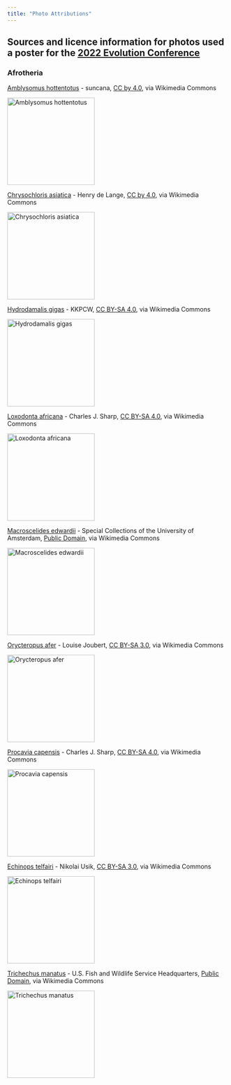 ```yaml
---
title: "Photo Attributions"
---
```



## Sources and licence information for photos used a poster for the [2022 Evolution Conference](https://www.evolutionmeetings.org)
### Afrotheria

[Amblysomus hottentotus](https://commons.wikimedia.org/wiki/File:Amblysomus_hottentotus_(Palmiet_Nature_Reserve,_South_Africa_East_Coast)_2.jpg) - suncana, [CC by 4.0](https://creativecommons.org/licenses/by/4.0), via Wikimedia Commons

<a target="_blank" href="https://upload.wikimedia.org/wikipedia/commons/9/9b/Amblysomus_hottentotus_%28Palmiet_Nature_Reserve%2C_South_Africa_East_Coast%29_2.jpg">
	<img src="https://upload.wikimedia.org/wikipedia/commons/9/9b/Amblysomus_hottentotus_%28Palmiet_Nature_Reserve%2C_South_Africa_East_Coast%29_2.jpg" alt="Amblysomus hottentotus" width="200"/>
</a>

	
[Chrysochloris asiatica](https://commons.wikimedia.org/wiki/File:Chrysochloris_asiatica_(Cape_Town,_South_Africa).jpg) - Henry de Lange, [CC by 4.0](https://creativecommons.org/licenses/by/4.0), via Wikimedia Commons

<a target="_blank" href="https://upload.wikimedia.org/wikipedia/commons/8/86/Chrysochloris_asiatica_%28Cape_Town%2C_South_Africa%29.jpg">
	<img src="https://upload.wikimedia.org/wikipedia/commons/8/86/Chrysochloris_asiatica_%28Cape_Town%2C_South_Africa%29.jpg" alt="Chrysochloris asiatica" width="200"/>
</a>

	
[Hydrodamalis gigas](https://commons.wikimedia.org/wiki/File:The_Model_of_Steller%27s_sea_cow_(Hydrodamalis_gigas).jpg) - KKPCW, [CC BY-SA 4.0](https://creativecommons.org/licenses/by-sa/4.0), via Wikimedia Commons

<a target="_blank" href="https://upload.wikimedia.org/wikipedia/commons/6/62/The_Model_of_Steller%27s_sea_cow_%28Hydrodamalis_gigas%29.jpg">
	<img src="https://upload.wikimedia.org/wikipedia/commons/6/62/The_Model_of_Steller%27s_sea_cow_%28Hydrodamalis_gigas%29.jpg" alt="Hydrodamalis gigas" width="200"/>
</a>

	
[Loxodonta africana](https://commons.wikimedia.org/wiki/File:African_bush_elephants_(Loxodonta_africana)_female_with_six-week-old_baby.jpg) - Charles J. Sharp, [CC BY-SA 4.0](https://creativecommons.org/licenses/by-sa/4.0), via Wikimedia Commons

<a target="_blank" href="https://upload.wikimedia.org/wikipedia/commons/d/d5/African_bush_elephants_%28Loxodonta_africana%29_female_with_six-week-old_baby.jpg">
	<img src="https://upload.wikimedia.org/wikipedia/commons/d/d5/African_bush_elephants_%28Loxodonta_africana%29_female_with_six-week-old_baby.jpg" alt="Loxodonta africana" width="200"/>
</a>

	
[Macroscelides edwardii](https://commons.wikimedia.org/wiki/File:Macroscelides_edwardii_-_1700-1880_-_Print_-_Iconographia_Zoologica_-_Special_Collections_University_of_Amsterdam_-_UBA01_IZ20900065_2.jpg) - Special Collections of the University of Amsterdam, [Public Domain](https://en.wikipedia.org/wiki/public_domain), via Wikimedia Commons

<a target="_blank" href="https://upload.wikimedia.org/wikipedia/commons/7/79/Macroscelides_edwardii_-_1700-1880_-_Print_-_Iconographia_Zoologica_-_Special_Collections_University_of_Amsterdam_-_UBA01_IZ20900065_2.jpg">
	<img src="https://upload.wikimedia.org/wikipedia/commons/7/79/Macroscelides_edwardii_-_1700-1880_-_Print_-_Iconographia_Zoologica_-_Special_Collections_University_of_Amsterdam_-_UBA01_IZ20900065_2.jpg" alt="Macroscelides edwardii" width="200"/>
</a>

	
[Orycteropus afer](https://commons.wikimedia.org/wiki/File:Orycteropus_afer00.jpg) - Louise Joubert, [CC BY-SA 3.0](https://creativecommons.org/licenses/by-sa/3.0), via Wikimedia Commons

<a target="_blank" href="https://upload.wikimedia.org/wikipedia/commons/c/c7/Orycteropus_afer00.jpg">
	<img src="https://upload.wikimedia.org/wikipedia/commons/c/c7/Orycteropus_afer00.jpg" alt="Orycteropus afer" width="200"/>
</a>

	
[Procavia capensis](https://commons.wikimedia.org/wiki/File:Rock_hyrax_(Procavia_capensis)_2.jpg) - Charles J. Sharp, [CC BY-SA 4.0](https://creativecommons.org/licenses/by-sa/4.0), via Wikimedia Commons

<a target="_blank" href="https://upload.wikimedia.org/wikipedia/commons/a/a4/Rock_hyrax_%28Procavia_capensis%29_2.jpg">
	<img src="https://upload.wikimedia.org/wikipedia/commons/a/a4/Rock_hyrax_%28Procavia_capensis%29_2.jpg" alt="Procavia capensis" width="200"/>
</a>

	
[Echinops telfairi](https://commons.wikimedia.org/wiki/File:Echinops_telfairi_Plzen_zoo_02.2011.jpg) - Nikolai Usik, [CC BY-SA 3.0](https://creativecommons.org/licenses/by-sa/3.0), via Wikimedia Commons

<a target="_blank" href="https://upload.wikimedia.org/wikipedia/commons/5/50/Echinops_telfairi_Plzen_zoo_02.2011.jpg">
	<img src="https://upload.wikimedia.org/wikipedia/commons/5/50/Echinops_telfairi_Plzen_zoo_02.2011.jpg" alt="Echinops telfairi" width="200"/>
</a>

	
[Trichechus manatus](https://commons.wikimedia.org/wiki/File:Endangered_Florida_manatee_(Trichechus_manatus)_(7636816484).jpg) - U.S. Fish and Wildlife Service Headquarters, [Public Domain](https://en.wikipedia.org/wiki/public_domain), via Wikimedia Commons

<a target="_blank" href="https://upload.wikimedia.org/wikipedia/commons/a/af/Endangered_Florida_manatee_%28Trichechus_manatus%29_%287636816484%29.jpg">
	<img src="https://upload.wikimedia.org/wikipedia/commons/a/af/Endangered_Florida_manatee_%28Trichechus_manatus%29_%287636816484%29.jpg" alt="Trichechus manatus" width="200"/>
</a>

	

